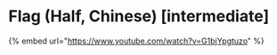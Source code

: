 # Flag (Half, Chinese) \[intermediate]

{% embed url="https://www.youtube.com/watch?v=G1bjYpgtuzo" %}
